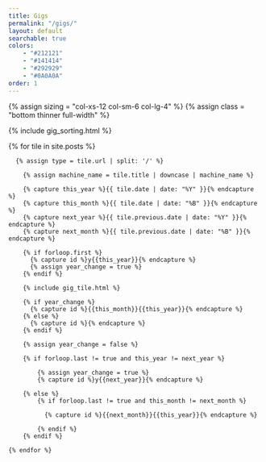 ```yaml
---
title: Gigs
permalink: "/gigs/"
layout: default
searchable: true
colors: 
    - "#212121"
    - "#141414"
    - "#292929"
    - "#0A0A0A"
order: 1
---
```


<div class="tiles container-fluid gigs">

  {% assign sizing = "col-xs-12 col-sm-6 col-lg-4" %}
  {% assign class = "bottom thinner full-width" %}

  {% include gig_sorting.html %}

  <div class="row sorted-tiles">
    {% for tile in site.posts %}

      {% assign type = tile.url | split: '/' %}

        {% assign machine_name = tile.title | downcase | machine_name %}

        {% capture this_year %}{{ tile.date | date: "%Y" }}{% endcapture %}
        {% capture this_month %}{{ tile.date | date: "%B" }}{% endcapture %}
        {% capture next_year %}{{ tile.previous.date | date: "%Y" }}{% endcapture %}
        {% capture next_month %}{{ tile.previous.date | date: "%B" }}{% endcapture %}

        {% if forloop.first %}
          {% capture id %}y{{this_year}}{% endcapture %}
          {% assign year_change = true %}
        {% endif %}

        {% include gig_tile.html %}

        {% if year_change %}
          {% capture id %}{{this_month}}{{this_year}}{% endcapture %}
        {% else %}
          {% capture id %}{% endcapture %}
        {% endif %}

        {% assign year_change = false %}

        {% if forloop.last != true and this_year != next_year %}

            {% assign year_change = true %}
            {% capture id %}y{{next_year}}{% endcapture %}

        {% else %}    
            {% if forloop.last != true and this_month != next_month %}

              {% capture id %}{{next_month}}{{this_year}}{% endcapture %}

            {% endif %}
        {% endif %}

    {% endfor %}
  </div>
</div>

